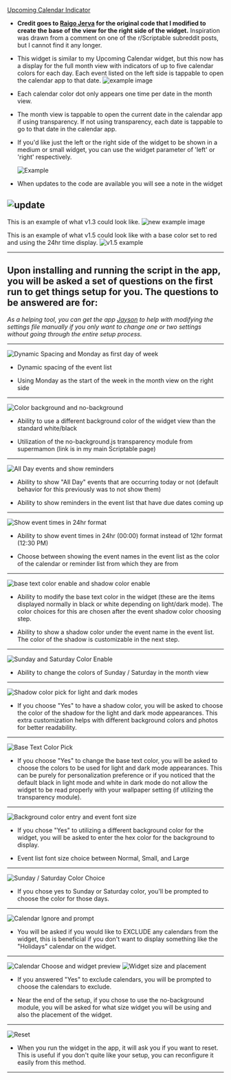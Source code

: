 [Upcoming Calendar Indicator](Upcoming%20Calendar%20Indicator.js)  
* **Credit goes to [Raigo Jerva](https://gist.github.com/rudotriton/b51d227c3d1d9cb497829ae45583224f#instructions) for the original code that I modified to create the base of the view for the right side of the widget.**
    Inspiration was drawn from a comment on one of the r/Scriptable subreddit posts, but I cannot find it any longer. 

* This widget is similar to my Upcoming Calendar widget, but this now has a display for the full month view with indicators of up to five calendar colors for each day. Each event listed on the left side is tappable to open the calendar app to that date. 
![example image](https://i.imgur.com/wz6ZSCG.jpg)
* Each calendar color dot only appears one time per date in the month view.
* The month view is tappable to open the current date in the calendar app if using transparency. If not using transparency, each date is tappable to go to that date in the calendar app. 
* If you'd like just the left or the right side of the widget to be shown in a medium or small widget, you can use the widget parameter of 'left' or 'right' respectively.
        
    ![Example](https://i.imgur.com/1uZ3wzZ.jpg)
* When updates to the code are available you will see a note in the widget
      
![update](https://i.imgur.com/JBawO7v.jpg)
---
  This is an example of what v1.3 could look like. 
![new example image]( https://i.imgur.com/iUci7ty.jpg)

  This is an example of what v1.5 could look like with a base color set to red and using the 24hr time display. 
![v1.5 example](https://i.imgur.com/CORi5YL.jpg)

---
Upon installing and running the script in the app, you will be asked a set of questions on the first run to get things setup for you. The questions to be answered are for:   
---
*As a helping tool, you can get the app [Jayson](https://apps.apple.com/gb/app/jayson/id1447750768) to help with modifying the settings file manually if you only want to change one or two settings without going through the entire setup process.*

---
  ![Dynamic Spacing and Monday as first day of week](https://i.imgur.com/ZTMxt3g.jpg)
        
  * Dynamic spacing of the event list

  * Using Monday as the start of the week in the month view on the right side
---        
  ![Color background and no-background](https://i.imgur.com/cdCuM29.jpg)
  * Ability to use a different background color of the widget view than the standard white/black

  * Utilization of the no-background.js transparency module from supermamon (link is in my main Scriptable page)
---        
  ![All Day events and show reminders](https://i.imgur.com/LsQQrTk.jpg)
  * Ability to show "All Day" events that are occurring today or not (default behavior for this previously was to not show them)
  
  * Ability to show reminders in the event list that have due dates coming up
---        
  ![Show event times in 24hr format](https://i.imgur.com/KbHeWST.jpg)
  * Ability to show event times in 24hr (00:00) format instead of 12hr format (12:30 PM)
  
  * Choose between showing the event names in the event list as the color of the calendar or reminder list from which they are from
---        
  ![base text color enable and shadow color enable](https://i.imgur.com/IeYQwnT.jpg)
  * Ability to modify the base text color in the widget (these are the items displayed normally in black or white depending on light/dark mode). The color choices for this are chosen after the event shadow color choosing step.
  
  * Ability to show a shadow color under the event name in the event list. The color of the shadow is customizable in the next step. 
---        
  ![Sunday and Saturday Color Enable](https://i.imgur.com/97Ic5UH.png)
  * Ability to change the colors of Sunday / Saturday in the month view
---
  ![Shadow color pick for light and dark modes](https://i.imgur.com/hYEjkmo.jpg)
  * If you choose "Yes" to have a shadow color, you will be asked to choose the color of the shadow for the light and dark mode appearances. This extra customization helps with different background colors and photos for better readability.
---        
  ![Base Text Color Pick](https://i.imgur.com/1sZ281Q.jpg)
  * If you choose "Yes" to change the base text color, you will be asked to choose the colors to be used for light and dark mode appearances. This can be purely for personalization preference or if you noticed that the default black in light mode and white in dark mode do not allow the widget to be read properly with your wallpaper setting (if utilizing the transparency module).
---        
  ![Background color entry and event font size](https://i.imgur.com/K1cBxB9.jpg)
  * If you chose "Yes" to utilizing a different background color for the widget, you will be asked to enter the hex color for the background to display.
      
  * Event list font size choice between Normal, Small, and Large
---        
  ![Sunday / Saturday Color Choice](https://i.imgur.com/OKDJy0A.jpg)
  * If you chose yes to Sunday or Saturday color, you'll be prompted to choose the color for those days. 
---
  ![Calendar Ignore and prompt](https://i.imgur.com/a7q2AOU.jpg)
  * You will be asked if you would like to EXCLUDE any calendars from the widget, this is beneficial if you don't want to display something like the "Holidays" calendar on the widget. 
---         
  ![Calendar Choose and widget preview](https://i.imgur.com/LKFvBz7.jpg)
  ![Widget size and placement](https://i.imgur.com/HtO8kXN.jpg)
  * If you answered "Yes" to exclude calendars, you will be prompted to choose the calendars to exclude. 

* Near the end of the setup, if you chose to use the no-background module, you will be asked for what size widget you will be using and also the placement of the widget. 
--- 
![Reset](https://i.imgur.com/w7kYZB9.jpg)
* When you run the widget in the app, it will ask you if you want to reset. This is useful if you don't quite like your setup, you can reconfigure it easily from this method. 
--- 
